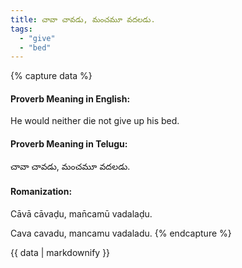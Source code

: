 ```yaml
---
title: చావా చావడు, మంచమూ వదలడు.
tags:
  - "give"
  - "bed"
---
```


{% capture data %}
#### Proverb Meaning in English:
He would neither die not give up his bed.

#### Proverb Meaning in Telugu:
చావా చావడు, మంచమూ వదలడు.

#### Romanization:
Cāvā cāvaḍu, man̄camū vadalaḍu.

Cava cavadu, mancamu vadaladu.
{% endcapture %}

{{ data | markdownify }}

